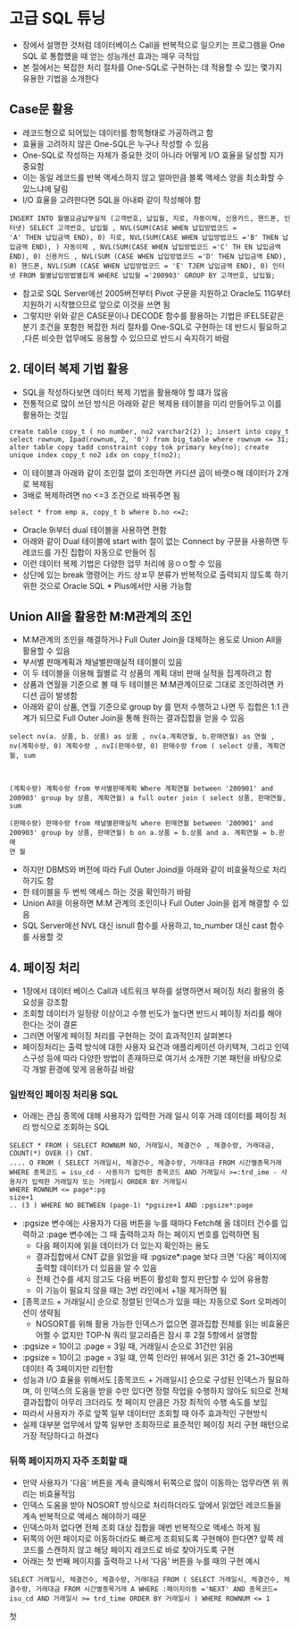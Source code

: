 # 고급 SQL 튜닝
- 장에서 설명한 것처럼 데이터베이스 Call을 반복적으로 일으키는 프로그램을 One SQL 로 통합헀을 때 얻는 성능개선 효과는 매우 극적임
- 본 절에서는 복잡한 처리 절차를 One-SQL로 구현하는 데 적용할 수 있는 몇가지 유용한 기법을 소개한다

## Case문 활용
- 레코드형으로 되어있는 데이터를 항목형태로 가공하려고 함
- 효율을 고려하지 않은 One-SQL은 누구나 작성할 수 있음
- One-SQL로 작성하는 자체가 중요한 것이 아니라 어떻게 I/O 효율을 달성할 지가 중요함
- 이는 동일 레코드를 반복 액세스하지 않고 얼마만큼 블록 액세스 양을 최소화할 수 있느냐에 달림
- I/O 효율을 고려한다면 SQL을 아내롸 같이 작성해야 함
```
INSERT INTO 월별요금납부실적 (고객번호, 납입월, 지로, 자동이체, 신용카드, 핸드폰, 인터넷) SELECT 고객번호, 납입월 , NVL(SUM(CASE WHEN 납입방법코드 =
'A' THEN 납입금액 END), 0) 지로, NVL(SUM(CASE WHEN 납입방법코드 ='B' THEN 납입금액 END), ) 자동이체 , NVL(SUM(CASE WHEN 납입방법코드 ='C' TH EN 납입금액 END), 0) 신용카드 , NVL(SUM (CASE WHEN 납입방법코드 ='D' THEN 납입금액 END), 0) 핸드폰, NVL(SUM (CASE WHEN 납입방법코드 = 'E' TJEM 납입금액 END), 0) 인터넷 FROM 월별납입방법별집계 WHERE 납입월 ='200903' GROUP BY 고객번호, 납입월;
```
- 참고로  SQL Server에선 2005버전부터 Pivot 구문을 지원하고 Oracle도 11G부터 지원하기 시작했으므로 앞으로 이것을 쓰면 됨
- 그렇지만 위와 같은 CASE문이나 DECODE 함수를 활용하는 기법은 IFELSE같은 분기 조건을 포함한 복잡한 처리 절차를 One-SQL로 구현하는 데 반드시 필요하고 ,다른 비슷한 업무에도 응용할 수 있으므로 반드시 숙지하기 바람

## 2. 데이터 복제 기법 활용
- SQL을 작성하다보면 데이터 복제 기법을 활용해야 할 떄가 많음
- 전통적으로 많이 쓰던 방식은 아래와 같은 복제용 테이블을 미리 만들어두고 이를 활용하는 것임
```
create table copy_t ( no number, no2 varchar2(2) ); insert into copy_t select rownum, Ipad(rownum, 2, '0') from big_table where rownum <= 31; alter table copy tadd constraint copy tok primary key(no); create unique index copy_t no2 idx on copy_t(no2);
```
- 이 테이블과 아래와 같이 조인절 없이 조인하면 카디션 곱이 바랫ㅇ해 데이터가 2개로 복제됨
- 3배로 복제하려면 no <=3 조건으로 바꿔주면 됨


```
select * from emp a, copy_t b where b.no <=2;
```

- Oracle 9i부터 dual 테이블을 사용하면 편함
- 아래와 같이 Dual 테이블에 start with 절이 없는 Connect by 구문을 사용하면 두 레코드를 가진 집합이 자동으로 만들어 짐
- 이런 데이터 복제 기법은 다양한 업무 처리에 응ㅇㅇ할 수 있음
- 상단에 있는 break 명령어는 카드 상ㅍ무 분류가 반복적으로 출력되지 않도록 하기 위한 것으로 Oracle SQL * Plus에서만 사용 가능함

## Union All을 활용한 M:M관계의 조인
- M:M관계의 조인을 해결하거나 Full Outer Join을 대체하는 용도로 Union All을 활용할 수 있음
- 부서별 판매계획과 채널별판매실적 테이블이 있음
- 이 두 테이블을 이용해 월별로 각 상품의 계획 대비 판매 실적을 집계하려고 함
- 상품과 연월을 기준으로 볼 때 두 테이블은 M:M관계이므로 그대로 조인하려면 카디션 곱이 발생함
- 아래와 같이 상품, 연월 기준으로 group by 를 먼저 수행하고 나면 두 집합은 1:1 관계가 되므로 Full Outer Join을 통해 원하는 결과집합을 얻을 수 있음
```
select nv(a. 상품, b. 상품) as 상품 , nv(a.계획연월, b.판매연월) as 연월 , nv(계획수량, 0) 계획수량 , nvI(판매수량, 0) 판매수량 from ( select 상품, 계획연월, sum



(계획수량) 계획수량 from 부서별판매계획 Where 계획연월 between '200901' and 200903' group by 상품, 계획연월) a full outer join ( select 상품, 판매연월, sum

(판매수량) 판매수량 from 채널별판매실적 where 판매연월 between '200901' and 200903' group by 상품, 판매연월) b on a.상품 = b.상품 and a. 계획연월 = b.판매
연 월
```
- 하지만 DBMS와 버전에 따라 Full Outer Joind을 아래와 같이 비효율적으로 처리하기도 함
- 한 테이블을 두 번씩 액세스 하는 것을 확인하기 바람
- Union All을 이용하면 M:M 관계의 조인이나 Full Outer Join을 쉽게 해결할 수 있음
- SQL Server에선 NVL 대신 isnull 함수를 사용하고, to_number 대신 cast 함수를 사용할 것

## 4. 페이징 처리
- 1장에서 데이터 베이스 Call과 네트워크 부하를 설명하면서 페이징 처리 활용의 중요성을 강조함
- 조회할 데이터가 일정량 이상이고 수행 빈도가 높다면 반드시 페이징 처리를 해야 한다는 것이 결론
- 그러면 어떻게 페이징 처리를 구현하는 것이 효과적인지 살펴본다
- 페이징처리는 출력 방식에 대한 사용자 요건과 애플리케이션 아키텍쳐, 그리고 인덱스구성 등에 따라 다양한 방법이 존재하므로 여기서 소개한 기본 패턴을 바탕으로 각 개발 환경에 맞게 응용하길 바람

### 일반적인 페이징 처리용 SQL
- 아래는 관심 종목에 대해 사용자가 입력한 거래 일시 이후 거래 데이터를 페이징 처리 방식으로 조회하는 SQL
```
SELECT * FROM ( SELECT ROWNUM NO, 거래일시, 체결건수 , 체결수량, 거래대금, COUNT(*) OVER () CNT.
.... O FROM ( SELECT 거래일시, 체결건수, 체결수량, 거래대금 FROM 시간별종목거래 WHERE 종목코드 = isu_cd - 사용자가 입력한 종목코드 AND 거래일시 >=:trd_ime - 사용자가 입력한 거래일자 또는 거래일시 ORDER BY 거래일시
WHERE ROWNUM <= page*:pg
size+1
.. (3 ) WHERE NO BETWEEN (page-1) *pgsize+1 AND :pgsize*:page
```
- :pgsize 변수에는 사용자가 다음 버튼을 누를 때마다 Fetch해 올 데이터 건수를 입력하고 :page 변수에는 그 때 출력하고자 하는 페이지 번호를 입력하면 됨
  - 다음 페이지에 읽을 데이터가 더 있는지 확인하는 용도
  - 결과집합에서 CNT 값을 읽었을 때 :pgsize*:page 보다 크면 '다음' 페이지에 출력할 데이터가 더 있음을 알 수 있음
  - 전체 건수를 세지 않고도 다음 버튼이 활성화 할지 판단할 수 있어 유용함
  - 이 기능이 필요치 않을 때는 3번 라인에서 +1을 제거하면 됨
- [종목코드 + 거래일시] 순으로 정렬된 인덱스가 있을 때는 자동으로 Sort 오퍼레이션이 생략됨
  - NOSORT를 위해 활용 가능한 인덱스가 없으면 결과집합 전체를 읽는 비효율은 어쩔 수 없지만 TOP-N 쿼리 알고리즘은 잠시 후 2절 5항에서 설명함
- :pgsize = 10이고 :page = 3일 때, 거래일시 순으로 31건만 읽음
- :pgsize = 10이고 :page = 3일 떄, 안쪽 인라인 뷰에서 읽은 31건 중 21~30번째 데이터 즉 3페이지만 리턴함
- 성능과 I/O 효율을 위해서도 [종목코드 + 거래일시] 순으로 구성된 인덱스가 필요하며, 이 인덱스의 도움을 받을 수만 있다면 정렬 작업을 수행하지 않아도 되므로 전체 결과집합이 아무리 크더라도 첫 페이지 만큼은 가장 최적의 수행 속도를 보임
- 따라서 사용자가 주로 앞쪽 일부 데이터만 조회할 때 아주 효과적인 구현방식
- 실제 대부분 업무에서 앞쪽 일부만 조회하므로 표준적인 페이징 처리 구현 패턴으로 가장 적당하다고 하겠다

### 뒤쪽 페이지까지 자주 조회할 때
- 만약 사용자가 '다음' 버튼을 계속 클릭해서 뒤쪽으로 많이 이동하는 업무라면 위 쿼리는 비효율적임
- 인덱스 도움을 받아 NOSORT 방식으로 처리하더라도 앞에서 읽었던 레코드들을 계속 반복적으로 액세스 해야하기 때문
- 인덱스마저 없다면 전체 조회 대상 집합을 매번 반복적으로 액세스 하게 됨
- 뒤쪽의 어떤 페이지로 이동하더라도 빠르게 조회되도록 구현해야 한다면? 앞쪽 레코드를 스캔하지 않고 해당 페이지 레코드로 바로 찾아가도록 구현
- 아래는 첫 번째 페이지를 출력하고 나서 '다음' 버튼을 누를 때의 구현 예시

```
SELECT 거래일시, 체결건수, 체결수량, 거래대금 FROM ( SELECT 거래일시, 체결건수, 체결수량, 거래대금 FROM 시간별종목거래 A WHERE :페이지이동 ='NEXT' AND 종목코드= isu_cd AND 거래일시 >= trd_time ORDER BY 거래일시 ) WHERE ROWNUM <= 1
```
  첫